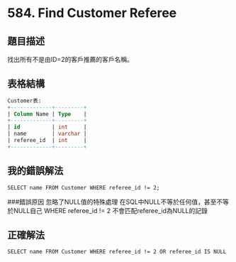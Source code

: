 # 584. Find Customer Referee

## 題目描述
找出所有不是由ID=2的客戶推薦的客戶名稱。

## 表格結構
```sql
Customer表:
+-------------+---------+
| Column Name | Type    |
+-------------+---------+
| id          | int     |
| name        | varchar |
| referee_id  | int     |
+-------------+---------+
```
## 我的錯誤解法
```
SELECT name FROM Customer WHERE referee_id != 2;
```
###錯誤原因
忽略了NULL值的特殊處理
在SQL中NULL不等於任何值，甚至不等於NULL自己
WHERE referee_id != 2 不會匹配referee_id為NULL的記錄

## 正確解法
```
SELECT name FROM Customer WHERE referee_id != 2 OR referee_id IS NULL
```
